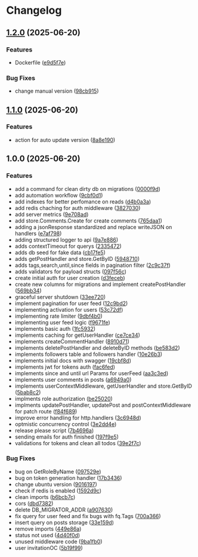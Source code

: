 # Changelog

## [1.2.0](https://github.com/drizlye0/GopherSocial/compare/v1.1.0...v1.2.0) (2025-06-20)


### Features

* Dockerfile ([e9d5f7e](https://github.com/drizlye0/GopherSocial/commit/e9d5f7ed4ecaf8b44ab51d866443e40169b129b1))


### Bug Fixes

* change manual version ([98cb915](https://github.com/drizlye0/GopherSocial/commit/98cb915b408922ff625c68e071b0dcc9c3299f2a))

## [1.1.0](https://github.com/drizlye0/GopherSocial/compare/v1.0.0...v1.1.0) (2025-06-20)


### Features

* action for auto update version ([8a8e190](https://github.com/drizlye0/GopherSocial/commit/8a8e190e9319969c5e878e3543c6b4ddce160eeb))

## 1.0.0 (2025-06-20)


### Features

* add a command for clean dirty db on migrations ([0000f9d](https://github.com/drizlye0/GopherSocial/commit/0000f9d437d5fc60a9fc598cf69dcbe000ddbc39))
* add automation workflow ([9cbf0d1](https://github.com/drizlye0/GopherSocial/commit/9cbf0d16b8477b039996c89d8ba04afc35bb0c55))
* add indexes for better perfomance on reads ([d4b0a3a](https://github.com/drizlye0/GopherSocial/commit/d4b0a3a42a8f3e4ebf525b347b4e4fafd07fd6c6))
* add redis chaching for auth middleware ([3827030](https://github.com/drizlye0/GopherSocial/commit/382703082eabed6bb0c53c0548ad476a0df4df21))
* add server metrics ([9e708ad](https://github.com/drizlye0/GopherSocial/commit/9e708ada809853d3d920539818714fd694f1b5af))
* add store.Comments.Create for create comments ([765daa1](https://github.com/drizlye0/GopherSocial/commit/765daa1cdbdde4acff4d959778f15713b30e397d))
* adding a jsonResponse standardized and replace writeJSON on handlers ([e7af798](https://github.com/drizlye0/GopherSocial/commit/e7af79840518d6dfcd483b15cb85237065bd8f53))
* adding structured logger to api ([9a7e886](https://github.com/drizlye0/GopherSocial/commit/9a7e886b21247660f81b38db9710323457efcdbd))
* adds contextTimeout for querys ([2335472](https://github.com/drizlye0/GopherSocial/commit/233547227cbe5f235b77d79e8f4cf43bdb0ca830))
* adds db seed for fake data ([cb17fe5](https://github.com/drizlye0/GopherSocial/commit/cb17fe56279ed01a7a1c0e7fc3bcf333d3e8da33))
* adds getPostHandler and store.GetByID ([5948710](https://github.com/drizlye0/GopherSocial/commit/5948710618a2b1c59a7e59dbcdb2b69228229313))
* adds tags,search,until,since fields in pagination filter ([2c9c37f](https://github.com/drizlye0/GopherSocial/commit/2c9c37fc616ec5beb49808793dad90736190c525))
* adds validators for payload structs ([097f56c](https://github.com/drizlye0/GopherSocial/commit/097f56c5e94c15d0823825274563c4ec839bf9a7))
* create initial auth for user creation ([d3feceb](https://github.com/drizlye0/GopherSocial/commit/d3feceb1a99cbeff871a9954f2cebc8e2fa3f482))
* create new columns for migrations and implement createPostHandler ([569bb34](https://github.com/drizlye0/GopherSocial/commit/569bb346f3e9bd1b315d87d094930b773316d892))
* graceful server shutdown ([33ee720](https://github.com/drizlye0/GopherSocial/commit/33ee7203db7ab988eed4c26ad1bbb80c63d522e2))
* implement pagination for user feed ([12c9bd2](https://github.com/drizlye0/GopherSocial/commit/12c9bd2438211f0b0bcc92c0bfac89768ca9cde4))
* implementing activation for users ([53c72df](https://github.com/drizlye0/GopherSocial/commit/53c72df7a122d901273f97bc1aa6aa34831bc48f))
* implementing rate limiter ([9dbf4b0](https://github.com/drizlye0/GopherSocial/commit/9dbf4b0f8322272b61805c9a6f2c93800a200b3f))
* implementing user feed logic ([f9671fe](https://github.com/drizlye0/GopherSocial/commit/f9671fe1b2646994d915b1d6e36a56975b033bce))
* implements basic auth ([1fc5932](https://github.com/drizlye0/GopherSocial/commit/1fc593209a471f031a669a085981080ed362a7be))
* implements caching for getUserHandler ([ce7ce34](https://github.com/drizlye0/GopherSocial/commit/ce7ce34c8d36a0505eba7e38a558b9dce870b817))
* implements createCommentHandler ([8910d71](https://github.com/drizlye0/GopherSocial/commit/8910d71791aa9e7d0d9a46c4daea52206d3fb1f5))
* implements deletePostHandler and deleteByID methods ([be583d2](https://github.com/drizlye0/GopherSocial/commit/be583d26abec925c57829890bb5d95c3862f9af8))
* implements followers table and followers handler ([10e26b3](https://github.com/drizlye0/GopherSocial/commit/10e26b37b83d62bbe947cb1fd4860b6d21d265ea))
* implements initial docs with swagger ([19cbf8d](https://github.com/drizlye0/GopherSocial/commit/19cbf8d799b016f6e1c02a28f0a17bde08fb1379))
* implements jwt for tokens auth ([fac6fed](https://github.com/drizlye0/GopherSocial/commit/fac6fed75fed3b7c3e8f56d6dec74b32b5df6bf7))
* implements since and until url Params for userFeed ([aa3c3ed](https://github.com/drizlye0/GopherSocial/commit/aa3c3ed837d187310b2b4fc6d1c0cfe8d3637e3c))
* implements user comments in posts ([a6949a0](https://github.com/drizlye0/GopherSocial/commit/a6949a07601e1a238c6ff4e04f917612a33e06ce))
* implements userContextMiddleware, getUserHandler and store.GetByID ([5bab8c2](https://github.com/drizlye0/GopherSocial/commit/5bab8c224ece040597bb71db5452b1ad6b58e8cd))
* implments role authorization ([be25020](https://github.com/drizlye0/GopherSocial/commit/be250201d1d14975b0a18dab4bb373804a3c889d))
* implments updatePostHandler, updatePost and postContextMiddleware for patch route ([f84f689](https://github.com/drizlye0/GopherSocial/commit/f84f689e7bedb021ae6030a1acdcc3312bfbff1a))
* improve error handling for http.handlers ([3c6948d](https://github.com/drizlye0/GopherSocial/commit/3c6948d228e4afac45e8a443d2397f584d79f962))
* optmistic concurrency control ([3e2dd4e](https://github.com/drizlye0/GopherSocial/commit/3e2dd4ed189af988132a4cf0bcef156c0223ff6b))
* release please script ([7b4696a](https://github.com/drizlye0/GopherSocial/commit/7b4696ae10cf18c6269ae8d5f9e70588e2ef6223))
* sending emails for auth finished ([197f9e5](https://github.com/drizlye0/GopherSocial/commit/197f9e57c8bc26ffed2cb9153ca9f81b185a9a10))
* validations for tokens and clean all todos ([39e2f7c](https://github.com/drizlye0/GopherSocial/commit/39e2f7c092d7d4e440c1ddd017016bd40111c4b3))


### Bug Fixes

* bug on GetRoleByName ([097529e](https://github.com/drizlye0/GopherSocial/commit/097529e8d5654ee9acfe82a21c663dfedffd7ae2))
* bug on token generation handler ([17b3436](https://github.com/drizlye0/GopherSocial/commit/17b34364415bd9ad94ea3a5534813a2d3d74ed76))
* change ubuntu version ([9016197](https://github.com/drizlye0/GopherSocial/commit/9016197fe4b5e5fcb9612c567342217747345b0e))
* check if redis is enabled ([1592d9c](https://github.com/drizlye0/GopherSocial/commit/1592d9c3488f1ea22a8eff683e2b8a64b1e2e23d))
* clean imports ([b6bcb7c](https://github.com/drizlye0/GopherSocial/commit/b6bcb7cb5ac8d08da7b850c06bcda9f0a2c8cc28))
* cors ([dbd7382](https://github.com/drizlye0/GopherSocial/commit/dbd7382cf3e9ed37a61d3e805918529b9b6b4f4c))
* delete DB_MIGRATOR_ADDR ([a907630](https://github.com/drizlye0/GopherSocial/commit/a907630ed7ded8e40beb929d1861e1885d54c1ad))
* fix query for user feed and fix bugs with fq.Tags ([700a366](https://github.com/drizlye0/GopherSocial/commit/700a366a40121285c328c19a44b265cf0b49bfba))
* insert query on posts storage ([33e159d](https://github.com/drizlye0/GopherSocial/commit/33e159d8b1df88d6b00b806dd7d2cc495e221eac))
* remove imports ([449e86a](https://github.com/drizlye0/GopherSocial/commit/449e86a2ccdf15baa603ce366bfcefa5b122f82f))
* status not used ([4d40f0d](https://github.com/drizlye0/GopherSocial/commit/4d40f0d44ec1a19c24208bacca464eb65eda8481))
* unused middleware code ([9ba1fb0](https://github.com/drizlye0/GopherSocial/commit/9ba1fb037e3b4bd6a085ffa40ede91294fd590e7))
* user invitationOC ([5b19f99](https://github.com/drizlye0/GopherSocial/commit/5b19f9967a1a57f502da466efe45c9839da82cee))

